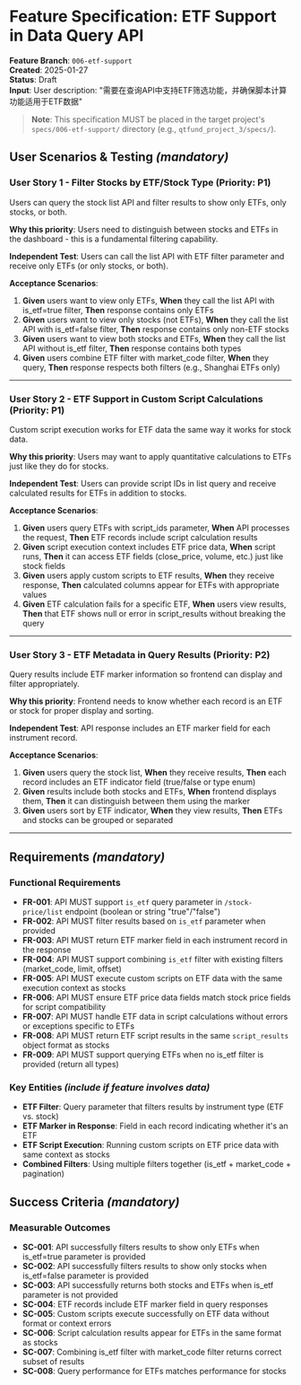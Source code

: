 # Feature Specification: ETF Support in Data Query API

**Feature Branch**: `006-etf-support`  
**Created**: 2025-01-27  
**Status**: Draft  
**Input**: User description: "需要在查询API中支持ETF筛选功能，并确保脚本计算功能适用于ETF数据"

> **Note**: This specification MUST be placed in the target project's `specs/006-etf-support/` directory (e.g., `qtfund_project_3/specs/`).

## User Scenarios & Testing *(mandatory)*

### User Story 1 - Filter Stocks by ETF/Stock Type (Priority: P1)

Users can query the stock list API and filter results to show only ETFs, only stocks, or both.

**Why this priority**: Users need to distinguish between stocks and ETFs in the dashboard - this is a fundamental filtering capability.

**Independent Test**: Users can call the list API with ETF filter parameter and receive only ETFs (or only stocks, or both).

**Acceptance Scenarios**:

1. **Given** users want to view only ETFs, **When** they call the list API with is_etf=true filter, **Then** response contains only ETFs
2. **Given** users want to view only stocks (not ETFs), **When** they call the list API with is_etf=false filter, **Then** response contains only non-ETF stocks
3. **Given** users want to view both stocks and ETFs, **When** they call the list API without is_etf filter, **Then** response contains both types
4. **Given** users combine ETF filter with market_code filter, **When** they query, **Then** response respects both filters (e.g., Shanghai ETFs only)

---

### User Story 2 - ETF Support in Custom Script Calculations (Priority: P1)

Custom script execution works for ETF data the same way it works for stock data.

**Why this priority**: Users may want to apply quantitative calculations to ETFs just like they do for stocks.

**Independent Test**: Users can provide script IDs in list query and receive calculated results for ETFs in addition to stocks.

**Acceptance Scenarios**:

1. **Given** users query ETFs with script_ids parameter, **When** API processes the request, **Then** ETF records include script calculation results
2. **Given** script execution context includes ETF price data, **When** script runs, **Then** it can access ETF fields (close_price, volume, etc.) just like stock fields
3. **Given** users apply custom scripts to ETF results, **When** they receive response, **Then** calculated columns appear for ETFs with appropriate values
4. **Given** ETF calculation fails for a specific ETF, **When** users view results, **Then** that ETF shows null or error in script_results without breaking the query

---

### User Story 3 - ETF Metadata in Query Results (Priority: P2)

Query results include ETF marker information so frontend can display and filter appropriately.

**Why this priority**: Frontend needs to know whether each record is an ETF or stock for proper display and sorting.

**Independent Test**: API response includes an ETF marker field for each instrument record.

**Acceptance Scenarios**:

1. **Given** users query the stock list, **When** they receive results, **Then** each record includes an ETF indicator field (true/false or type enum)
2. **Given** results include both stocks and ETFs, **When** frontend displays them, **Then** it can distinguish between them using the marker
3. **Given** users sort by ETF indicator, **When** they view results, **Then** ETFs and stocks can be grouped or separated

---

## Requirements *(mandatory)*

### Functional Requirements

- **FR-001**: API MUST support `is_etf` query parameter in `/stock-price/list` endpoint (boolean or string "true"/"false")
- **FR-002**: API MUST filter results based on `is_etf` parameter when provided
- **FR-003**: API MUST return ETF marker field in each instrument record in the response
- **FR-004**: API MUST support combining `is_etf` filter with existing filters (market_code, limit, offset)
- **FR-005**: API MUST execute custom scripts on ETF data with the same execution context as stocks
- **FR-006**: API MUST ensure ETF price data fields match stock price fields for script compatibility
- **FR-007**: API MUST handle ETF data in script calculations without errors or exceptions specific to ETFs
- **FR-008**: API MUST return ETF script results in the same `script_results` object format as stocks
- **FR-009**: API MUST support querying ETFs when no is_etf filter is provided (return all types)

### Key Entities *(include if feature involves data)*

- **ETF Filter**: Query parameter that filters results by instrument type (ETF vs. stock)
- **ETF Marker in Response**: Field in each record indicating whether it's an ETF
- **ETF Script Execution**: Running custom scripts on ETF price data with same context as stocks
- **Combined Filters**: Using multiple filters together (is_etf + market_code + pagination)

## Success Criteria *(mandatory)*

### Measurable Outcomes

- **SC-001**: API successfully filters results to show only ETFs when is_etf=true parameter is provided
- **SC-002**: API successfully filters results to show only stocks when is_etf=false parameter is provided
- **SC-003**: API successfully returns both stocks and ETFs when is_etf parameter is not provided
- **SC-004**: ETF records include ETF marker field in query responses
- **SC-005**: Custom scripts execute successfully on ETF data without format or context errors
- **SC-006**: Script calculation results appear for ETFs in the same format as stocks
- **SC-007**: Combining is_etf filter with market_code filter returns correct subset of results
- **SC-008**: Query performance for ETFs matches performance for stocks

